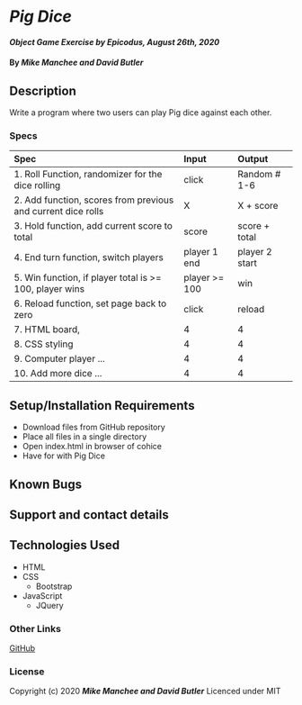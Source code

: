 # _Pig Dice_

#### _Object Game Exercise by Epicodus, August 26th, 2020_

#### By _**Mike Manchee and David Butler**_

## Description

Write a program where two users can play Pig dice against each other.

### Specs
| Spec | Input | Output |
| :-------------     | :------------- | :------------- |
|  1. Roll Function, randomizer for the dice rolling | click | Random # 1-6 | 
|  2. Add function, scores from previous and current dice rolls | X | X + score |
|  3. Hold function, add current score to total | score | score + total |
|  4. End turn function, switch players | player 1 end | player 2 start |
|  5. Win function, if player total is >= 100, player wins | player >= 100 | win |
|  6. Reload function, set page back to zero | click | reload |
|  7. HTML board,  | 4 | 4 |
|  8. CSS styling | 4 | 4 |
|  9. Computer player ... | 4 | 4 |
|  10. Add more dice ... | 4 | 4 |



## Setup/Installation Requirements

* Download files from GitHub repository
* Place all files in a single directory 
* Open index.html in browser of cohice
* Have for with Pig Dice

## Known Bugs

## Support and contact details

## Technologies Used

* HTML
* CSS
  * Bootstrap
* JavaScript
  * JQuery

### Other Links
[GitHub](https://github.com/mmanchee)

### License

Copyright (c) 2020 **_Mike Manchee and David Butler_**
Licenced under MIT